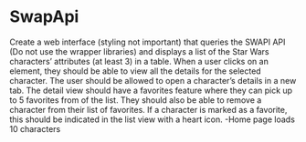 # SwapApi
Create a web interface (styling not important) that queries the SWAPI API (Do not use the wrapper libraries) and displays a list of the Star Wars characters’ attributes (at least 3) in a table. When a user clicks on an element, they should be able to view all the details for the selected character. The user should be allowed to open a character’s details in a new tab. The detail view should have a favorites feature where they can pick up to 5 favorites from of the list. They should also be able to remove a character from their list of favorites. If a character is marked as a favorite, this should be indicated in the list view with a heart icon.
-Home page loads 10 characters 
